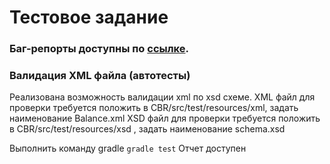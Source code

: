 # Тестовое задание

### Баг-репорты доступны по [ссылке](https://docs.google.com/spreadsheets/d/1zq7UkJwgAoyp8M1UnnpYjtMbFgJwACVzDhPGRilJyTk/edit#gid=0).

### Валидация XML файла (автотесты)
Реализована возможность валидации xml по xsd схеме.
XML файл для проверки требуется положить в CBR/src/test/resources/xml, задать наименование Balance.xml
XSD файл для проверки требуется положить в CBR/src/test/resources/xsd , задать наименование schema.xsd

Выполнить команду gradle ```gradle test```
Отчет доступен 

